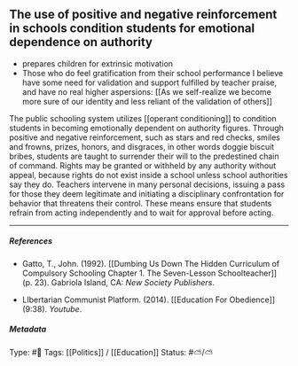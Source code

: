 ## The use of positive and negative reinforcement in schools condition students for emotional dependence on authority # 

- prepares children for extrinsic motivation
- Those who do feel gratification from their school performance I believe have some need for validation and support fulfilled by teacher praise, and have no real higher aspersions: [[As we self-realize we become more sure of our identity and less reliant of the validation of others]]

The public schooling system utilizes [[operant conditioning]] to condition students in becoming emotionally dependent on authority figures. Through positive and negative reinforcement, such as stars and red checks, smiles and frowns, prizes, honors, and disgraces, in other words doggie biscuit bribes, students are taught to surrender their will to the predestined chain of command. Rights may be granted or withheld by any authority without appeal, because rights do not exist inside a school unless school authorities say they do. Teachers intervene in many personal decisions, issuing a pass for those they deem legitimate and initiating a disciplinary confrontation for behavior that threatens their control. These means ensure that students refrain from acting independently and to wait for approval before acting.

___

##### References

- Gatto, T., John. (1992). [[Dumbing Us Down The Hidden Curriculum of Compulsory Schooling Chapter 1. The Seven-Lesson Schoolteacher]] (p. 23). Gabriola Island, CA: _New Society Publishers_.

- LIbertarian Communist Platform. (2014). [[Education For Obedience]] (9:38). _Youtube_.

##### Metadata

Type: #🔴 
Tags: [[Politics]] / [[Education]]
Status: #⛅️/⛅️ 